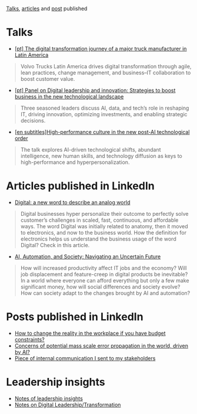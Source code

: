 [Talks](#talks), [articles](#articles-published-in-LinkedIn) and [post](posts-published-in-LinkedIn) published

# Talks
* [\[pt\] The digital transformation journey of a major truck manufacturer in Latin America](https://sessionize.com/s/laurovalente/a-jornada-de-transformacao-digital-de-uma-grande-m/131665)
> Volvo Trucks Latin America drives digital transformation through agile, lean practices, change management, and business–IT collaboration to boost customer value.
* [\[pt\] Panel on Digital leadership and innovation: Strategies to boost business in the new technological landscape](https://sessionize.com/s/laurovalente/painel-lideranca-digital-e-inovacao-estrategias-pa/132264)
> Three seasoned leaders discuss AI, data, and tech’s role in reshaping IT, driving innovation, optimizing investments, and enabling strategic decisions.
* [\[en subtitles\]High-performance culture in the new post-AI technological order](https://www.youtube.com/watch?t=2930&v=mhvaSccSI-w&feature=youtu.be)
> The talk explores AI-driven technological shifts, abundant intelligence, new human skills, and technology diffusion as keys to high-performance and hyperpersonalization.

# Articles published in LinkedIn
* [Digital: a new word to describe an analog world](https://www.linkedin.com/pulse/digital-new-word-describe-analog-world-lauro-valente)
> Digital businesses hyper personalize their outcome to perfectly solve customer’s challenges in scaled, fast, continuous, and affordable ways.
> The word Digital was initially related to anatomy, then it moved to electronics, and now to the business world. How the definition for electronics helps us understand the business usage of the word Digital? Check in this article.
* [AI, Automation, and Society: Navigating an Uncertain Future](https://www.linkedin.com/pulse/ai-automation-society-navigating-uncertain-future-lauro-wolff-valente%3FtrackingId=3Z4a3hi%252FSmSbYbsAO5v0EA%253D%253D/?trackingId=3Z4a3hi%2FSmSbYbsAO5v0EA%3D%3D)
> How will increased productivity affect IT jobs and the economy? Will job displacement and feature-creep in digital products be inevitable? 
> In a world where everyone can afford everything but only a few make significant money, how will social differences and society evolve? 
> How can society adapt to the changes brought by AI and automation?

# Posts published in LinkedIn
* [How to change the reality in the workplace if you have budget constraints?](https://www.linkedin.com/feed/update/urn:li:activity:6518565457266561025/)
* [Concerns of potential mass scale error propagation in the world, driven by AI?](https://www.linkedin.com/feed/update/urn:li:activity:6558410136287789056/)
* [Piece of internal communication I sent to my stakeholders](https://www.linkedin.com/feed/update/urn:li:activity:6546462618046001152/)

# Leadership insights
* [Notes of leadership insights](https://github.com/laurovalente/bookmarks#leadership)
* [Notes on Digital Leadership/Transformation](https://github.com/laurovalente/bookmarks#digital-transformation)
